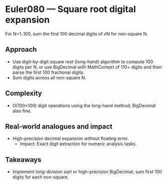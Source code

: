 # Euler080 — Square root digital expansion

For N=1..100, sum the first 100 decimal digits of √N for non-square N.

## Approach

- Use digit-by-digit square root (long-hand) algorithm to compute 100 digits per N, or use BigDecimal with MathContext of 110+ digits and then parse the first 100 fractional digits.
- Sum digits across all non-square N.

## Complexity
- O(100×100) digit operations using the long-hand method; BigDecimal also fine.

## Real-world analogues and impact
- High-precision decimal expansion without floating error.
  - Impact: Exact digit extraction for numeric analysis tasks.

## Takeaways
- Implement long-division sqrt or high-precision BigDecimal; sum first 100 digits for each non-square.

